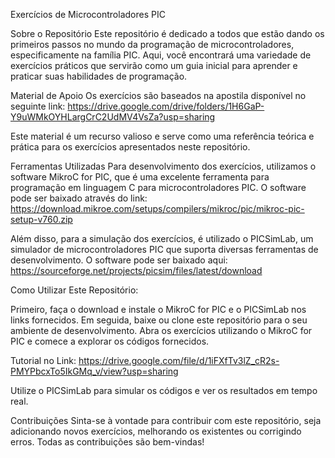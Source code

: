 Exercícios de Microcontroladores PIC

Sobre o Repositório
Este repositório é dedicado a todos que estão dando os primeiros passos no mundo da programação de microcontroladores, especificamente na família PIC. Aqui, você encontrará uma variedade de exercícios práticos que servirão como um guia inicial para aprender e praticar suas habilidades de programação.

Material de Apoio
Os exercícios são baseados na apostila disponível no seguinte link: https://drive.google.com/drive/folders/1H6GaP-Y9uWMkOYHLargCrC2UdMV4VsZa?usp=sharing 

Este material é um recurso valioso e serve como uma referência teórica e prática para os exercícios apresentados neste repositório.

Ferramentas Utilizadas
Para desenvolvimento dos exercícios, utilizamos o software MikroC for PIC, que é uma excelente ferramenta para programação em linguagem C para microcontroladores PIC. O software pode ser baixado através do link: https://download.mikroe.com/setups/compilers/mikroc/pic/mikroc-pic-setup-v760.zip

Além disso, para a simulação dos exercícios, é utilizado o PICSimLab, um simulador de microcontroladores PIC que suporta diversas ferramentas de desenvolvimento. O software pode ser baixado aqui: https://sourceforge.net/projects/picsim/files/latest/download

Como Utilizar Este Repositório:

Primeiro, faça o download e instale o MikroC for PIC e o PICSimLab nos links fornecidos.
Em seguida, baixe ou clone este repositório para o seu ambiente de desenvolvimento.
Abra os exercícios utilizando o MikroC for PIC e comece a explorar os códigos fornecidos.

Tutorial no Link: https://drive.google.com/file/d/1iFXfTv3lZ_cR2s-PMYPbcxTo5IkGMq_v/view?usp=sharing

Utilize o PICSimLab para simular os códigos e ver os resultados em tempo real.

Contribuições
Sinta-se à vontade para contribuir com este repositório, seja adicionando novos exercícios, melhorando os existentes ou corrigindo erros. Todas as contribuições são bem-vindas!
